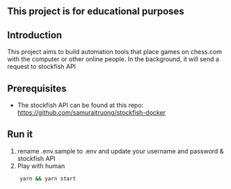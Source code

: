 ## This project is for educational purposes

## Introduction
This project aims to build automation tools that place games on chess.com with the computer or other online people.  In the background, it will send a request to stockfish API 
## Prerequisites
- The stockfish API can be found at this repo: https://github.com/samuraitruong/stockfish-docker


## Run  it 

1. rename .env.sample to .env and update your username and password & stockfish API
2. Play with human
```sh
    yarn && yarn start

```
